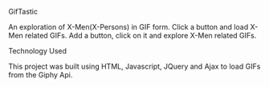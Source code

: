GifTastic

An exploration of X-Men(X-Persons) in GIF form. Click a button and load X-Men related GIFs. Add a button, click on it and explore X-Men related GIFs.

Technology Used

This project was built using HTML, Javascript, JQuery and Ajax to load GIFs from the Giphy Api.